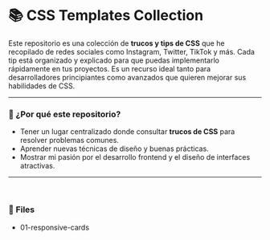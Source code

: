 # 📚 CSS Templates Collection

Este repositorio es una colección de **trucos y tips de CSS** que he recopilado de redes sociales como Instagram, Twitter, TikTok y más. Cada tip está organizado y explicado para que puedas implementarlo rápidamente en tus proyectos. Es un recurso ideal tanto para desarrolladores principiantes como avanzados que quieren mejorar sus habilidades de CSS.

---

### 🌟 ¿Por qué este repositorio?
- Tener un lugar centralizado donde consultar **trucos de CSS** para resolver problemas comunes.
- Aprender nuevas técnicas de diseño y buenas prácticas.
- Mostrar mi pasión por el desarrollo frontend y el diseño de interfaces atractivas.

---
<br/>

### 📌 Files
- 01-responsive-cards



